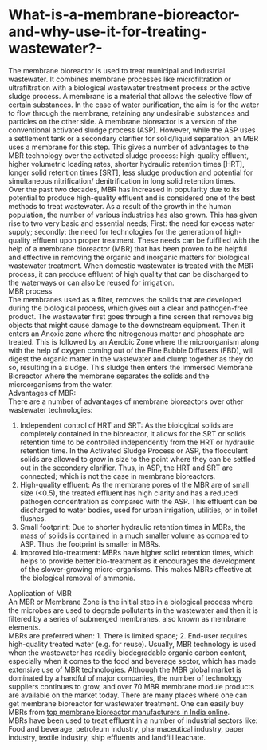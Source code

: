 # What-is-a-membrane-bioreactor-and-why-use-it-for-treating-wastewater?-
The membrane bioreactor is used to treat municipal and industrial wastewater. It combines membrane processes like microfiltration or ultrafiltration with a biological wastewater treatment process or the active sludge process. A membrane is a material that allows the selective flow of certain substances. In the case of water purification, the aim is for the water to flow through the membrane, retaining any undesirable substances and particles on the other side. A membrane bioreactor is a version of the conventional activated sludge process (ASP). However, while the ASP uses a settlement tank or a secondary clarifier for solid/liquid separation, an MBR uses a membrane for this step. This gives a number of advantages to the MBR technology over the activated sludge process: high-quality effluent, higher volumetric loading rates, shorter hydraulic retention times [HRT], longer solid retention times [SRT], less sludge production and potential for simultaneous nitrification/ denitrification in long solid retention times. <br>
Over the past two decades, MBR has increased in popularity due to its potential to produce high-quality effluent and is considered one of the best methods to treat wastewater. As a result of the growth in the human population, the number of various industries has also grown. This has given rise to two very basic and essential needs; First: the need for excess water supply; secondly: the need for technologies for the generation of high-quality effluent upon proper treatment. These needs can be fulfilled with the help of a membrane bioreactor (MBR) that has been proven to be helpful and effective in removing the organic and inorganic matters for biological wastewater treatment. When domestic wastewater is treated with the MBR process, it can produce effluent of high quality that can be discharged to the waterways or can also be reused for irrigation.  <br>
MBR process <br>
The membranes used as a filter, removes the solids that are developed during the biological process, which gives out a clear and pathogen-free product. The wastewater first goes through a fine screen that removes big objects that might cause damage to the downstream equipment. Then it enters an Anoxic zone where the nitrogenous matter and phosphate are treated. This is followed by an Aerobic Zone where the microorganism along with the help of oxygen coming out of the Fine Bubble Diffusers (FBD), will digest the organic matter in the wastewater and clump together as they do so, resulting in a sludge. This sludge then enters the Immersed Membrane Bioreactor where the membrane separates the solids and the microorganisms from the water. <br>
Advantages of MBR: <br>
There are a number of advantages of membrane bioreactors over other wastewater technologies: <br>
1.	Independent control of HRT and SRT: As the biological solids are completely contained in the bioreactor, it allows for the SRT or solids retention time to be controlled independently from the HRT or hydraulic retention time. In the Activated Sludge Process or ASP, the flocculent solids are allowed to grow in size to the point where they can be settled out in the secondary clarifier. Thus, in ASP, the HRT and SRT are connected; which is not the case in membrane bioreactors. <br>
2.	High-quality effluent: As the membrane pores of the MBR are of small size (<0.5), the treated effluent has high clarity and has a reduced pathogen concentration as compared with the ASP. This effluent can be discharged to water bodies, used for urban irrigation, utilities, or in toilet flushes. <br>
3.	Small footprint: Due to shorter hydraulic retention times in MBRs, the mass of solids is contained in a much smaller volume as compared to ASP. Thus the footprint is smaller in MBRs. 
4.	Improved bio-treatment: MBRs have higher solid retention times, which helps to provide better bio-treatment as it encourages the development of the slower-growing micro-organisms. This makes MBRs effective at the biological removal of ammonia. <br>

Application of MBR <br>
An MBR or Membrane Zone is the initial step in a biological process where the microbes are used to degrade pollutants in the wastewater and then it is filtered by a series of submerged membranes, also known as membrane elements. <br>
MBRs are preferred when: 1. There is limited space; 2. End-user requires high-quality treated water (e.g. for reuse). Usually, MBR technology is used when the wastewater has readily biodegradable organic carbon content, especially when it comes to the food and beverage sector, which has made extensive use of MBR technologies. Although the MBR global market is dominated by a handful of major companies, the number of technology suppliers continues to grow, and over 70 MBR membrane module products are available on the market today. There are many places where one can get membrane bioreactor for wastewater treatment. One can easily buy MBRs from <a href="https://arvindkaigo.com/membrane-and-filters.php">top membrane bioreactor manufacturers in India online</a>. <br>
MBRs have been used to treat effluent in a number of industrial sectors like: Food and beverage, petroleum industry, pharmaceutical industry, paper industry, textile industry, ship effluents and landfill leachate. <br>
